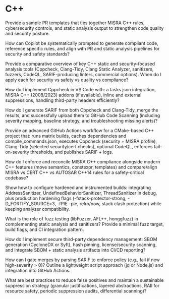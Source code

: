 # C++

Provide a sample PR templates that ties together MISRA C++ rules, cybersecurity controls, and static analysis output to strengthen code quality and security posture.

How can Copilot be systematically prompted to generate compliant code, reference specific rules, and align with PR and static analysis pipelines for security and safety standards?

Provide a comparative overview of key C++ static and security-focused analysis tools (Cppcheck, Clang-Tidy, Clang Static Analyzer, sanitizers, fuzzers, CodeQL, SARIF-producing linters, commercial options). When do I apply each for security vs safety vs quality vs compliance?

How do I implement Cppcheck in VS Code with: a tasks.json integration, MISRA C++ (2008/2023) addons (if available), inline and external suppressions, handling third-party headers efficiently?

How do I generate SARIF from both Cppcheck and Clang-Tidy, merge the results, and successfully upload them to GitHub Code Scanning (including severity mapping, baseline strategy, and troubleshooting missing alerts)?

Provide an advanced GitHub Actions workflow for a CMake-based C++ project that: runs matrix builds, caches dependencies and compile_commands.json, executes Cppcheck (security + MISRA profile), Clang-Tidy (selected security/cert checks), optional CodeQL, enforces fail-on-severity thresholds, and publishes SARIF + logs.

How do I enforce and reconcile MISRA C++ compliance alongside modern C++ features (move semantics, constexpr, templates) and compare/align MISRA vs CERT C++ vs AUTOSAR C++14 rules for a safety-critical codebase?

Show how to configure hardened and instrumented builds: integrating AddressSanitizer, UndefinedBehaviorSanitizer, ThreadSanitizer in debug, plus production hardening flags (-fstack-protector-strong, -D_FORTIFY_SOURCE=3, -fPIE -pie, relro/now, stack clash protection) while keeping analyzer compatibility.

What is the role of fuzz testing (libFuzzer, AFL++, honggfuzz) in complementing static analysis and sanitizers? Provide a minimal fuzz target, build flags, and CI integration pattern.

How do I implement secure third-party dependency management: SBOM generation (CycloneDX or Syft), hash pinning, license/security scanning, and integrate SBOM + static analysis artifacts into CI/CD reporting?

How can I gate merges by parsing SARIF to enforce policy (e.g., fail if new high-severity > 0)? Outline a lightweight script approach (jq or Node.js) and integration into GitHub Actions.

What are best practices to reduce false positives and maintain a sustainable suppression strategy (granular justifications, layered abstractions, RAII for resource safety, periodic suppression audits, differential scanning)?
